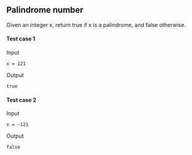 ## Palindrome number

Given an integer x, return true if x is a palindrome, and false otherwise.

#### Test case 1

Input

```
x = 121
```

Output

```
true
```

#### Test case 2

Input

```
x = -121
```

Output

```
false
```
